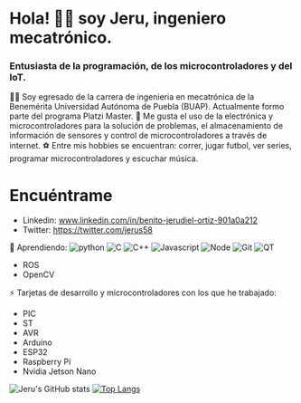 # Hola! 👋🏼 soy Jeru, ingeniero mecatrónico. 

###  Entusiasta de la programación, de los microcontroladores y del IoT. 

💪🏼 Soy egresado de la carrera de ingenieria en mecatrónica de la Benemérita Universidad Autónoma de Puebla (BUAP). Actualmente formo parte del programa Platzi Master.
🚀 Me gusta el uso de la electrónica y microcontroladores para la solución de problemas, el almacenamiento de información de sensores y control de microcontroladores
a través de internet.
⚽ Entre mis hobbies se encuentran: correr, jugar futbol, ver series, programar microcontroladores y escuchar música.

# Encuéntrame

* Linkedin: www.linkedin.com/in/benito-jerudiel-ortiz-901a0a212
* Twitter: https://twitter.com/jerus58

🔨 Aprendiendo: 
![python](https://img.shields.io/badge/Python-3776AB?style=for-the-badge&logo=python&logoColor=white)
![C](https://img.shields.io/badge/C-00599C?style=for-the-badge&logo=c&logoColor=white)
![C++](https://img.shields.io/badge/C%2B%2B-00599C?style=for-the-badge&logo=c%2B%2B&logoColor=white)
![Javascript](https://img.shields.io/badge/JavaScript-323330?style=for-the-badge&logo=javascript&logoColor=F7DF1E)
![Node](https://img.shields.io/badge/Node.js-339933?style=for-the-badge&logo=nodedotjs&logoColor=white)
![Git](https://img.shields.io/badge/Git-F05032?style=for-the-badge&logo=git&logoColor=white)
![QT](https://img.shields.io/badge/Qt-41CD52?style=for-the-badge&logo=qt&logoColor=white)
* ROS
* OpenCV
 
⚡ Tarjetas de desarrollo y microcontroladores con los que he trabajado:
* PIC
* ST
* AVR
* Arduino
* ESP32
* Raspberry Pi
* Nvidia Jetson Nano





![Jeru's GitHub stats](https://github-readme-stats.vercel.app/api?username=Jerudiel&show_icons=true) [![Top Langs](https://github-readme-stats.vercel.app/api/top-langs/?username=Jerudiel&layout=compact&theme=buefy)](https://github.com/Jerudiel/github-readme-stats)
